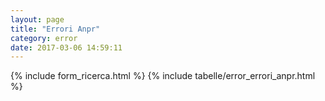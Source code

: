 ```yaml
---
layout: page
title: "Errori Anpr"
category: error
date: 2017-03-06 14:59:11
---
```


{% include form_ricerca.html %}
{% include tabelle/error_errori_anpr.html %}

